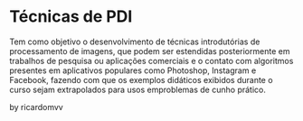 # Técnicas de PDI

Tem como objetivo o desenvolvimento de técnicas introdutórias de processamento de imagens, que podem ser estendidas posteriormente em trabalhos de pesquisa ou aplicações comerciais e o contato com algoritmos presentes em aplicativos populares como Photoshop, Instagram
e Facebook, fazendo com que os exemplos didáticos exibidos durante o curso sejam extrapolados para usos emproblemas de cunho prático.


by ricardomvv
